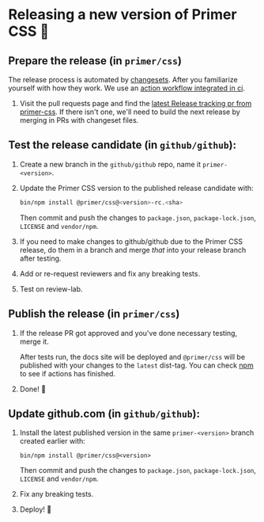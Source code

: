# Releasing a new version of Primer CSS 🎉

## Prepare the release (in `primer/css`)

The release process is automated by [changesets]. After you familiarize yourself with how they work. We use an [action workflow integrated in ci](https://github.com/atlassian/changesets#integrating-with-ci).

1. Visit the pull requests page and find the [latest Release tracking pr from primer-css](https://github.com/primer/css/pulls/primer-css). If there isn't one, we'll need to build the next release by merging in PRs with changeset files.

## Test the release candidate (in `github/github`):

1. Create a new branch in the `github/github` repo, name it `primer-<version>`.

1. Update the Primer CSS version to the published release candidate with:

    ```sh
    bin/npm install @primer/css@<version>-rc.<sha>
    ```

    Then commit and push the changes to `package.json`, `package-lock.json`, `LICENSE` and `vendor/npm`.

1. If you need to make changes to github/github due to the Primer CSS release, do them in a branch and merge _that_ into your release branch after testing.

1. Add or re-request reviewers and fix any breaking tests.

1. Test on review-lab.

## Publish the release (in `primer/css`)

1. If the release PR got approved and you've done necessary testing, merge it.

    After tests run, the docs site will be deployed and `@primer/css` will be published with your changes to the `latest` dist-tag. You can check [npm](https://www.npmjs.com/package/@primer/css?activeTab=versions) to see if actions has finished.

2. Done! 🎉

## Update github.com (in `github/github`):

1. Install the latest published version in the same `primer-<version>` branch created earlier with:

    ```
    bin/npm install @primer/css@<version>
    ```

    Then commit and push the changes to `package.json`, `package-lock.json`, `LICENSE` and `vendor/npm`.

1. Fix any breaking tests.

1. Deploy! :rocket:

[changelog]: ../CHANGELOG.md
[changesets]: https://github.com/atlassian/changesets
